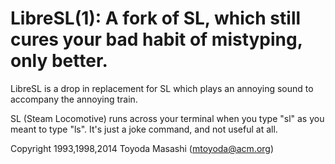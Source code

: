 LibreSL(1): A fork of SL, which still cures your bad habit of mistyping, only better.
=======================================

LibreSL is a drop in replacement for SL which plays an annoying sound to accompany the annoying train.

SL (Steam Locomotive) runs across your terminal when you type "sl" as you meant to type "ls". It's just a joke command, and not useful at all.

Copyright 1993,1998,2014 Toyoda Masashi (mtoyoda@acm.org)
